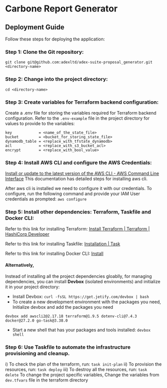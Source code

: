 # Carbone Report Generator

## Deployment Guide
Follow these steps for deploying the application:

### Step 1: Clone the Git repository:
`git clone git@github.com:adexltd/adex-suite-proposal_generator.git <directory-name>`

### Step 2: Change into the project directory:
`cd <directory-name>`

### Step 3: Create variables for Terraform backend configuration:
Create a .env file for storing the variables required for Terraform backend configuration. Refer to the `.env-example` file in the project directory for values to provide to the variables:
```region         = <aws_region>
key            = <name_of_the_state_file>
bucket         = <bucket_for_storing_state_file>
dynamodb_table = <replace_with_tfstate_dynamodb>
acl            = <replace_with_s3_bucket_acl>
encrypt        = <replace_with_bool_value>
```

### Step 4: Install AWS CLI and configure the AWS Credentials:
[Install or update to the latest version of the AWS CLI - AWS Command Line Interface](https://docs.aws.amazon.com/cli/latest/userguide/getting-started-install.html) This documentation has detailed steps for installing aws cli.

After aws cli is installed we need to configure it with our credentials. To configure, run the following command and provide your IAM User credentials as prompted:
`aws configure`

### Step 5: Install other dependencies: Terraform, Taskfile and Docker CLI:
Refer to this link for installing Terraform: [Install Terraform | Terraform | HashiCorp Developer](https://developer.hashicorp.com/terraform/tutorials/aws-get-started/install-cli)

Refer to this link for installing Taskfile: [Installation | Task](https://taskfile.dev/installation/)

Refer to this link for installing Docker CLI: [Install](https://docs.docker.com/engine/install/)

#### Alternatively,
Instead of installing all the project dependencies gloablly, for managing dependencies, you can install **Devbox** (isolated environments) and initialize it in your project directory:
* Install Devbox:
`curl -fsSL https://get.jetify.com/devbox | bash`
* To create a new development environment with the packages you need, Initialize devbox and add the packages you need
```devbox init
devbox add awscli2@2.17.18 terraform@1.9.5 dotenv-cli@7.4.3 docker@27.2.0 go-task@3.38.0
```
* Start a new shell that has your packages and tools installed:
`devbox shell`
### Step 6: Use Taskfile to automate the infrastructure provisioning and cleanup.
i) To check the plan of the terraform, run:
`task init-plan`
ii) To provision the resources, run:
`task deploy`
iii) To destroy all the resources, run:
`task delete`
To change the project specific variables, Change the variables from `dev.tfvars` file in the terraform directory
